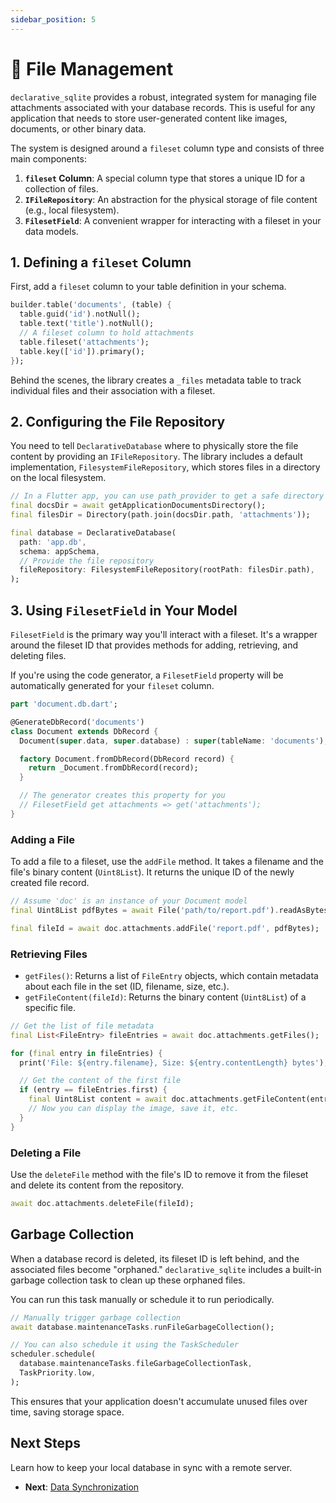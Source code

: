 ```yaml
---
sidebar_position: 5
---
```


# 📁 File Management

`declarative_sqlite` provides a robust, integrated system for managing file attachments associated with your database records. This is useful for any application that needs to store user-generated content like images, documents, or other binary data.

The system is designed around a `fileset` column type and consists of three main components:
1.  **`fileset` Column**: A special column type that stores a unique ID for a collection of files.
2.  **`IFileRepository`**: An abstraction for the physical storage of file content (e.g., local filesystem).
3.  **`FilesetField`**: A convenient wrapper for interacting with a fileset in your data models.

## 1. Defining a `fileset` Column

First, add a `fileset` column to your table definition in your schema.

```dart title="lib/database/schema.dart"
builder.table('documents', (table) {
  table.guid('id').notNull();
  table.text('title').notNull();
  // A fileset column to hold attachments
  table.fileset('attachments');
  table.key(['id']).primary();
});
```

Behind the scenes, the library creates a `_files` metadata table to track individual files and their association with a fileset.

## 2. Configuring the File Repository

You need to tell `DeclarativeDatabase` where to physically store the file content by providing an `IFileRepository`. The library includes a default implementation, `FilesystemFileRepository`, which stores files in a directory on the local filesystem.

```dart
// In a Flutter app, you can use path_provider to get a safe directory
final docsDir = await getApplicationDocumentsDirectory();
final filesDir = Directory(path.join(docsDir.path, 'attachments'));

final database = DeclarativeDatabase(
  path: 'app.db',
  schema: appSchema,
  // Provide the file repository
  fileRepository: FilesystemFileRepository(rootPath: filesDir.path),
);
```

## 3. Using `FilesetField` in Your Model

`FilesetField` is the primary way you'll interact with a fileset. It's a wrapper around the fileset ID that provides methods for adding, retrieving, and deleting files.

If you're using the code generator, a `FilesetField` property will be automatically generated for your `fileset` column.

```dart title="lib/models/document.dart"
part 'document.db.dart';

@GenerateDbRecord('documents')
class Document extends DbRecord {
  Document(super.data, super.database) : super(tableName: 'documents');

  factory Document.fromDbRecord(DbRecord record) {
    return _Document.fromDbRecord(record);
  }

  // The generator creates this property for you
  // FilesetField get attachments => get('attachments');
}
```

### Adding a File

To add a file to a fileset, use the `addFile` method. It takes a filename and the file's binary content (`Uint8List`). It returns the unique ID of the newly created file record.

```dart
// Assume 'doc' is an instance of your Document model
final Uint8List pdfBytes = await File('path/to/report.pdf').readAsBytes();

final fileId = await doc.attachments.addFile('report.pdf', pdfBytes);
```

### Retrieving Files

- `getFiles()`: Returns a list of `FileEntry` objects, which contain metadata about each file in the set (ID, filename, size, etc.).
- `getFileContent(fileId)`: Returns the binary content (`Uint8List`) of a specific file.

```dart
// Get the list of file metadata
final List<FileEntry> fileEntries = await doc.attachments.getFiles();

for (final entry in fileEntries) {
  print('File: ${entry.filename}, Size: ${entry.contentLength} bytes');

  // Get the content of the first file
  if (entry == fileEntries.first) {
    final Uint8List content = await doc.attachments.getFileContent(entry.id);
    // Now you can display the image, save it, etc.
  }
}
```

### Deleting a File

Use the `deleteFile` method with the file's ID to remove it from the fileset and delete its content from the repository.

```dart
await doc.attachments.deleteFile(fileId);
```

## Garbage Collection

When a database record is deleted, its fileset ID is left behind, and the associated files become "orphaned." `declarative_sqlite` includes a built-in garbage collection task to clean up these orphaned files.

You can run this task manually or schedule it to run periodically.

```dart
// Manually trigger garbage collection
await database.maintenanceTasks.runFileGarbageCollection();

// You can also schedule it using the TaskScheduler
scheduler.schedule(
  database.maintenanceTasks.fileGarbageCollectionTask,
  TaskPriority.low,
);
```

This ensures that your application doesn't accumulate unused files over time, saving storage space.

## Next Steps

Learn how to keep your local database in sync with a remote server.

- **Next**: [Data Synchronization](./data-synchronization.md)
